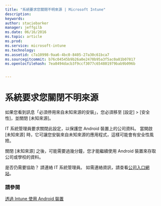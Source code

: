 ```yaml
---
title: "系統要求您關閉不明來源 | Microsoft Intune"
description: 
keywords: 
author: staciebarker
manager: jeffgilb
ms.date: 06/16/2016
ms.topic: article
ms.prod: 
ms.service: microsoft-intune
ms.technology: 
ms.assetid: c7a10998-9aa6-4bc0-8405-27a30c61bca7
ms.sourcegitcommit: b76c04545b9b26a0e2470b95a3f5ac0a81b07817
ms.openlocfilehash: 7ea8494dacb3f9ccf3077c654801979bab9b096b


---
```


# 系統要求您關閉不明來源

如果您看到訊息「必須停用來自未知來源的安裝」，您必須移至 [設定]  >  [安全性]，並關閉 [未知來源]。 

IT 系統管理員要求關閉此設定，以保護您 Android 裝置上的公司資料。 當開啟 [未知來源] 時，它可讓您安裝來自未知來源的應用程式，這樣可能會有安全性風險。

關閉 [未知來源] 之後，可能需要過幾分鐘，您才能繼續使用 Android 裝置來存取公司或學校的資料。

是否仍需要協助？ 請連絡 IT 系統管理員。 如需連絡資訊，請查看[公司入口網站](http://portal.manage.microsoft.com)。

### 請參閱
[透過 Intune 使用 Android 裝置](using-your-android-device-with-intune.md)



<!--HONumber=Jul16_HO2-->


